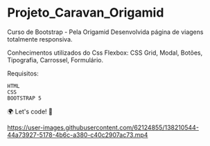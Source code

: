 # Projeto_Caravan_Origamid
Curso de Bootstrap - Pela Origamid
Desenvolvida página de viagens totalmente responsiva.

Conhecimentos utilizados do Css Flexbox:
CSS Grid, Modal, Botões, Tipografia, Carrossel, Formulário.

Requisitos:

    HTML
    CSS
    BOOTSTRAP 5


🌍 Let's code! 🚀

https://user-images.githubusercontent.com/62124855/138210544-44a73927-5178-4b6c-a380-c40c2907ac73.mp4


